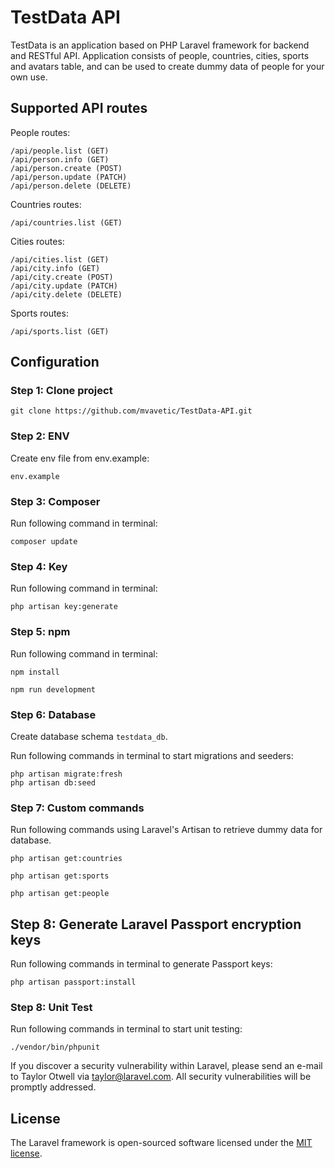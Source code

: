 # TestData API

TestData is an application based on PHP Laravel framework for backend and RESTful API. Application consists of people, countries, cities, sports and avatars table, and can be used to create dummy data of people for your own use.

## Supported API routes

People routes:

```
/api/people.list (GET)
/api/person.info (GET)
/api/person.create (POST)
/api/person.update (PATCH)
/api/person.delete (DELETE)
```

Countries routes:

```
/api/countries.list (GET)
```

Cities routes:

```
/api/cities.list (GET)
/api/city.info (GET)
/api/city.create (POST)
/api/city.update (PATCH)
/api/city.delete (DELETE)
```

Sports routes:

```
/api/sports.list (GET)
```

## Configuration


### Step 1: Clone project

```
git clone https://github.com/mvavetic/TestData-API.git
```
### Step 2: ENV

Create env file from env.example:

```
env.example
```

### Step 3: Composer

Run following command in terminal:

```
composer update
```

### Step 4: Key

Run following command in terminal:

```
php artisan key:generate
```

### Step 5: npm

Run following command in terminal:

```
npm install
```

```
npm run development
```

### Step 6: Database

Create database schema `testdata_db`.

Run following commands in terminal to start migrations and seeders:

```
php artisan migrate:fresh
php artisan db:seed
```

### Step 7: Custom commands

Run following commands using Laravel's Artisan to retrieve dummy data for database.

```
php artisan get:countries
```
```
php artisan get:sports
```
```
php artisan get:people
```

## Step 8: Generate Laravel Passport encryption keys

Run following commands in terminal to generate Passport keys:

```
php artisan passport:install
```

### Step 8: Unit Test

Run following commands in terminal to start unit testing:

```
./vendor/bin/phpunit
```

If you discover a security vulnerability within Laravel, please send an e-mail to Taylor Otwell via [taylor@laravel.com](mailto:taylor@laravel.com). All security vulnerabilities will be promptly addressed.

## License

The Laravel framework is open-sourced software licensed under the [MIT license](https://opensource.org/licenses/MIT).
